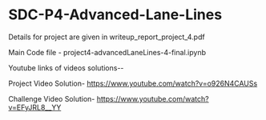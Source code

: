 # SDC-P4-Advanced-Lane-Lines

Details for project are given in writeup_report_project_4.pdf

Main Code file -  project4-advancedLaneLines-4-final.ipynb

Youtube links of videos solutions--

Project Video Solution-
https://www.youtube.com/watch?v=o926N4CAUSs

Challenge Video Solution-
https://www.youtube.com/watch?v=EFyJRL8__YY 
